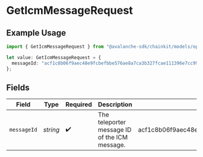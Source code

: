 # GetIcmMessageRequest

## Example Usage

```typescript
import { GetIcmMessageRequest } from "@avalanche-sdk/chainkit/models/operations";

let value: GetIcmMessageRequest = {
  messageId: "acf1c8b06f9aec48e9fcbefbbe576ae8a7ca3b327fcae111396e7cc99956674d",
};
```

## Fields

| Field                                                            | Type                                                             | Required                                                         | Description                                                      | Example                                                          |
| ---------------------------------------------------------------- | ---------------------------------------------------------------- | ---------------------------------------------------------------- | ---------------------------------------------------------------- | ---------------------------------------------------------------- |
| `messageId`                                                      | *string*                                                         | :heavy_check_mark:                                               | The teleporter message ID of the ICM message.                    | acf1c8b06f9aec48e9fcbefbbe576ae8a7ca3b327fcae111396e7cc99956674d |